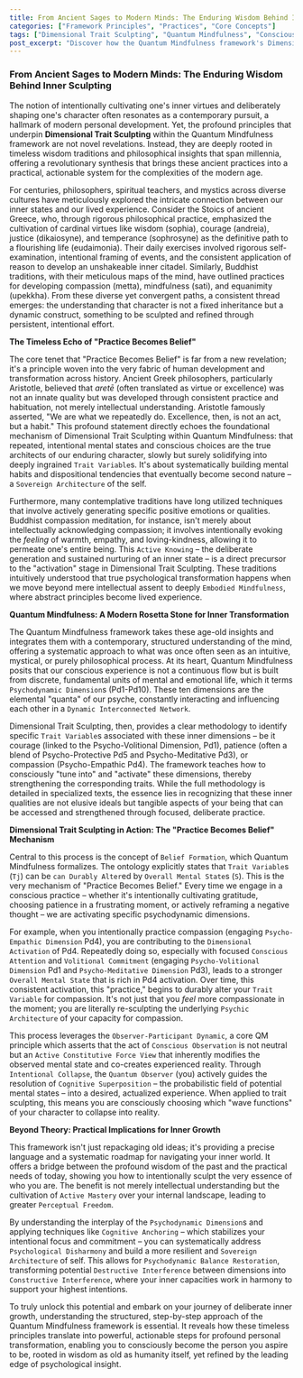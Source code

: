 ```yaml
---
title: From Ancient Sages to Modern Minds: The Enduring Wisdom Behind Inner Sculpting
categories: ["Framework Principles", "Practices", "Core Concepts"]
tags: ["Dimensional Trait Sculpting", "Quantum Mindfulness", "Conscious Observation", "Belief Formation", "Psychodynamic Dimensions", "Virtue Cultivation", "Self-Mastery", "Inner Growth"]
post_excerpt: "Discover how the Quantum Mindfulness framework's Dimensional Trait Sculpting bridges ancient wisdom with modern psychological understanding. This article explores how timeless principles of virtue cultivation, from Stoicism to Buddhism, are systematically applied to consciously shape one's inner character through intentional engagement with the mind's fundamental building blocks."
---
```


### From Ancient Sages to Modern Minds: The Enduring Wisdom Behind Inner Sculpting

The notion of intentionally cultivating one's inner virtues and deliberately shaping one's character often resonates as a contemporary pursuit, a hallmark of modern personal development. Yet, the profound principles that underpin **Dimensional Trait Sculpting** within the Quantum Mindfulness framework are not novel revelations. Instead, they are deeply rooted in timeless wisdom traditions and philosophical insights that span millennia, offering a revolutionary synthesis that brings these ancient practices into a practical, actionable system for the complexities of the modern age.

For centuries, philosophers, spiritual teachers, and mystics across diverse cultures have meticulously explored the intricate connection between our inner states and our lived experience. Consider the Stoics of ancient Greece, who, through rigorous philosophical practice, emphasized the cultivation of cardinal virtues like wisdom (sophia), courage (andreia), justice (dikaiosyne), and temperance (sophrosyne) as the definitive path to a flourishing life (eudaimonia). Their daily exercises involved rigorous self-examination, intentional framing of events, and the consistent application of reason to develop an unshakeable inner citadel. Similarly, Buddhist traditions, with their meticulous maps of the mind, have outlined practices for developing compassion (metta), mindfulness (sati), and equanimity (upekkha). From these diverse yet convergent paths, a consistent thread emerges: the understanding that character is not a fixed inheritance but a dynamic construct, something to be sculpted and refined through persistent, intentional effort.

**The Timeless Echo of "Practice Becomes Belief"**

The core tenet that "Practice Becomes Belief" is far from a new revelation; it's a principle woven into the very fabric of human development and transformation across history. Ancient Greek philosophers, particularly Aristotle, believed that *aretē* (often translated as virtue or excellence) was not an innate quality but was developed through consistent practice and habituation, not merely intellectual understanding. Aristotle famously asserted, "We are what we repeatedly do. Excellence, then, is not an act, but a habit." This profound statement directly echoes the foundational mechanism of Dimensional Trait Sculpting within Quantum Mindfulness: that repeated, intentional mental states and conscious choices are the true architects of our enduring character, slowly but surely solidifying into deeply ingrained `Trait Variable`s. It's about systematically building mental habits and dispositional tendencies that eventually become second nature – a `Sovereign Architecture` of the self.

Furthermore, many contemplative traditions have long utilized techniques that involve actively generating specific positive emotions or qualities. Buddhist compassion meditation, for instance, isn't merely about intellectually acknowledging compassion; it involves intentionally evoking the *feeling* of warmth, empathy, and loving-kindness, allowing it to permeate one's entire being. This `Active Knowing` – the deliberate generation and sustained nurturing of an inner state – is a direct precursor to the "activation" stage in Dimensional Trait Sculpting. These traditions intuitively understood that true psychological transformation happens when we move beyond mere intellectual assent to deeply `Embodied Mindfulness`, where abstract principles become lived experience.

**Quantum Mindfulness: A Modern Rosetta Stone for Inner Transformation**

The Quantum Mindfulness framework takes these age-old insights and integrates them with a contemporary, structured understanding of the mind, offering a systematic approach to what was once often seen as an intuitive, mystical, or purely philosophical process. At its heart, Quantum Mindfulness posits that our conscious experience is not a continuous flow but is built from discrete, fundamental units of mental and emotional life, which it terms `Psychodynamic Dimension`s (Pd1-Pd10). These ten dimensions are the elemental "quanta" of our psyche, constantly interacting and influencing each other in a `Dynamic Interconnected Network`.

Dimensional Trait Sculpting, then, provides a clear methodology to identify specific `Trait Variable`s associated with these inner dimensions – be it courage (linked to the Psycho-Volitional Dimension, Pd1), patience (often a blend of Psycho-Protective Pd5 and Psycho-Meditative Pd3), or compassion (Psycho-Empathic Pd4). The framework teaches how to consciously "tune into" and "activate" these dimensions, thereby strengthening the corresponding traits. While the full methodology is detailed in specialized texts, the essence lies in recognizing that these inner qualities are not elusive ideals but tangible aspects of your being that can be accessed and strengthened through focused, deliberate practice.

**Dimensional Trait Sculpting in Action: The "Practice Becomes Belief" Mechanism**

Central to this process is the concept of `Belief Formation`, which Quantum Mindfulness formalizes. The ontology explicitly states that `Trait Variable`s (`Tj`) can be `can Durably Alter`ed by `Overall Mental State`s (`S`). This is the very mechanism of "Practice Becomes Belief." Every time we engage in a conscious practice – whether it's intentionally cultivating gratitude, choosing patience in a frustrating moment, or actively reframing a negative thought – we are activating specific psychodynamic dimensions.

For example, when you intentionally practice compassion (engaging `Psycho-Empathic Dimension` Pd4), you are contributing to the `Dimensional Activation` of Pd4. Repeatedly doing so, especially with focused `Conscious Attention` and `Volitional Commitment` (engaging `Psycho-Volitional Dimension` Pd1 and `Psycho-Meditative Dimension` Pd3), leads to a stronger `Overall Mental State` that is rich in Pd4 activation. Over time, this consistent activation, this "practice," begins to durably alter your `Trait Variable` for compassion. It's not just that you *feel* more compassionate in the moment; you are literally re-sculpting the underlying `Psychic Architecture` of your capacity for compassion.

This process leverages the `Observer-Participant Dynamic`, a core QM principle which asserts that the act of `Conscious Observation` is not neutral but an `Active Constitutive Force View` that inherently modifies the observed mental state and co-creates experienced reality. Through `Intentional Collapse`, the `Quantum Observer` (you) actively guides the resolution of `Cognitive Superposition` – the probabilistic field of potential mental states – into a desired, actualized experience. When applied to trait sculpting, this means you are consciously choosing which "wave functions" of your character to collapse into reality.

**Beyond Theory: Practical Implications for Inner Growth**

This framework isn't just repackaging old ideas; it's providing a precise language and a systematic roadmap for navigating your inner world. It offers a bridge between the profound wisdom of the past and the practical needs of today, showing you how to intentionally sculpt the very essence of who you are. The benefit is not merely intellectual understanding but the cultivation of `Active Mastery` over your internal landscape, leading to greater `Perceptual Freedom`.

By understanding the interplay of the `Psychodynamic Dimension`s and applying techniques like `Cognitive Anchoring` – which stabilizes your intentional focus and commitment – you can systematically address `Psychological Disharmony` and build a more resilient and `Sovereign Architecture` of self. This allows for `Psychodynamic Balance Restoration`, transforming potential `Destructive Interference` between dimensions into `Constructive Interference`, where your inner capacities work in harmony to support your highest intentions.

To truly unlock this potential and embark on your journey of deliberate inner growth, understanding the structured, step-by-step approach of the Quantum Mindfulness framework is essential. It reveals how these timeless principles translate into powerful, actionable steps for profound personal transformation, enabling you to consciously become the person you aspire to be, rooted in wisdom as old as humanity itself, yet refined by the leading edge of psychological insight.